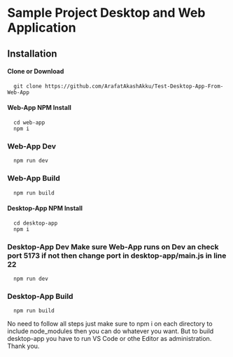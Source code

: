 # Sample Project Desktop and Web Application

## Installation

#### Clone or Download

```http
  git clone https://github.com/ArafatAkashAkku/Test-Desktop-App-From-Web-App
```

#### Web-App NPM Install

```http
  cd web-app
  npm i
```

### Web-App Dev 

```http
  npm run dev
```

### Web-App Build 

```http
  npm run build
```

#### Desktop-App NPM Install

```http
  cd desktop-app
  npm i
```

### Desktop-App Dev Make sure Web-App runs on Dev an check port 5173 if not then change port in desktop-app/main.js in line 22

```http
  npm run dev
```

### Desktop-App Build 

```http
  npm run build
```

No need to follow all steps just make sure to npm i on each directory to include node_modules then you can do whatever you want. But to build desktop-app you have to run VS Code or othe Editor as administration. Thank you.